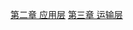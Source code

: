 [第二章 应用层](https://github.com/dqxcj/computer_network_answer/tree/main/chapter2)
[第三章 运输层](https://github.com/dqxcj/computer_network_answer/tree/main/chapter3)